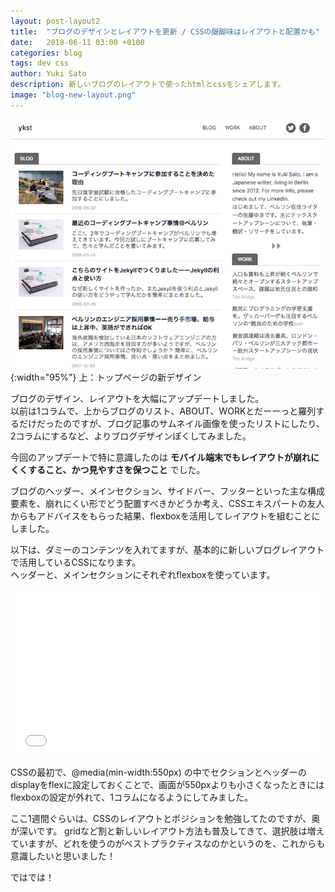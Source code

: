 ```yaml
---
layout: post-layout2
title:  "ブログのデザインとレイアウトを更新 / CSSの醍醐味はレイアウトと配置かも"
date:   2018-06-11 03:00 +0100
categories: blog
tags: dev css
author: Yuki Sato
description: 新しいブログのレイアウトで使ったhtmlとcssをシェアします。
image: "blog-new-layout.png"
---
```

![bootcamp](/img/blog-new-layout.png){:width="95%"}
上：トップページの新デザイン

ブログのデザイン、レイアウトを大幅にアップデートしました。  
以前は1コラムで、上からブログのリスト、ABOUT、WORKとだーーっと羅列するだけだったのですが、ブログ記事のサムネイル画像を使ったリストにしたり、2コラムにするなど、よりブログデザインぽくしてみました。

今回のアップデートで特に意識したのは **モバイル端末でもレイアウトが崩れにくくすること、かつ見やすさを保つこと** でした。

ブログのヘッダー、メインセクション、サイドバー、フッターといった主な構成要素を、崩れにくい形でどう配置すべきかどうか考え、CSSエキスパートの友人からもアドバイスをもらった結果、flexboxを活用してレイアウトを組むことにしました。

以下は、ダミーのコンテンツを入れてますが、基本的に新しいブログレイアウトで活用しているCSSになります。  
ヘッダーと、メインセクションにそれぞれflexboxを使っています。

<iframe height='265' scrolling='no' title='Blog Layout' src='//codepen.io/yukisato/embed/gKgqyG/?height=265&theme-id=0&default-tab=html,result&embed-version=2' frameborder='no' allowtransparency='true' allowfullscreen='true' style='width: 100%;'>See the Pen <a href='https://codepen.io/yukisato/pen/gKgqyG/'>Blog Layout</a> by Yuki (<a href='https://codepen.io/yukisato'>@yukisato</a>) on <a href='https://codepen.io'>CodePen</a>.
</iframe>


CSSの最初で、@media(min-width:550px) の中でセクションとヘッダーのdisplayをflexに設定しておくことで、画面が550pxよりも小さくなったときにはflexboxの設定が外れて、1コラムになるようにしてみました。

ここ1週間ぐらいは、CSSのレイアウトとポジションを勉強してたのですが、奥が深いです。
gridなど割と新しいレイアウト方法も普及してきて、選択肢は増えていますが、どれを使うのがベストプラクティスなのかというのを、これからも意識したいと思いました！

ではでは！
